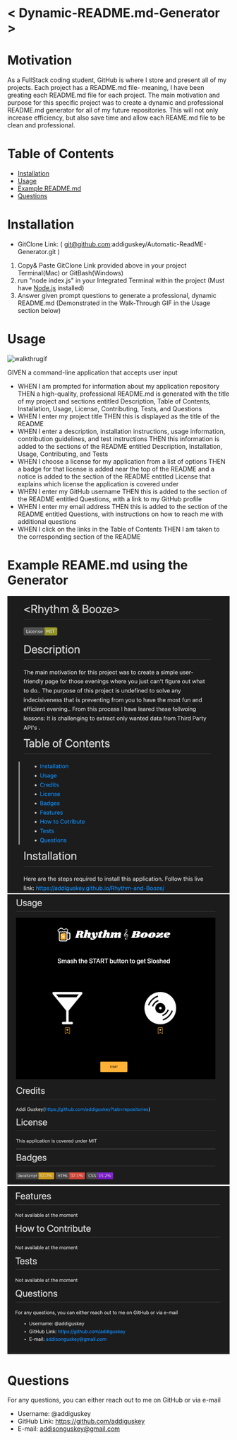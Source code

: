 # < Dynamic-README.md-Generator >

# Motivation

As a FullStack coding student, GitHub is where I store and present all of my projects. Each project has a README.md file- meaning, I have been greating each README.md file for each project. The main motivation and purpose for this specific project was to create a dynamic and professional README.md generator for all of my future repositories. This will not only increase efficiency, but also save time and allow each REAME.md file to be clean and professional.

# Table of Contents

- [Installation](#installation)
- [Usage](#usage)
- [Example README.md](#example-read-me)
- [Questions](#questions)

# Installation

- GitClone Link: ( git@github.com:addiguskey/Automatic-ReadME-Generator.git )

1. Copy& Paste GitClone Link provided above in your project Terminal(Mac) or GitBash(Windows)
2. run "node index.js" in your Integrated Terminal within the project (Must have [Node.js](https://nodejs.org/en/) installed)
3. Answer given prompt questions to generate a professional, dynamic README.md (Demonstrated in the Walk-Through GIF in the Usage section below)

# Usage

![walkthrugif](./images/walkthrough%202.gif)

GIVEN a command-line application that accepts user input

- WHEN I am prompted for information about my application repository
  THEN a high-quality, professional README.md is generated with the title of my project and sections entitled Description, Table of Contents, Installation, Usage, License, Contributing, Tests, and Questions
- WHEN I enter my project title
  THEN this is displayed as the title of the README
- WHEN I enter a description, installation instructions, usage information, contribution guidelines, and test instructions
  THEN this information is added to the sections of the README entitled Description, Installation, Usage, Contributing, and Tests
- WHEN I choose a license for my application from a list of options
  THEN a badge for that license is added near the top of the README and a notice is added to the section of the README entitled License that explains which license the application is covered under
- WHEN I enter my GitHub username
  THEN this is added to the section of the README entitled Questions, with a link to my GitHub profile
- WHEN I enter my email address
  THEN this is added to the section of the README entitled Questions, with instructions on how to reach me with additional questions
- WHEN I click on the links in the Table of Contents
  THEN I am taken to the corresponding section of the README

# Example REAME.md using the Generator

![ex1](./images/ex1.png)
![ex2](./images/ex2.png)
![ex3](./images/ex3.png)

# Questions

For any questions, you can either reach out to me on GitHub or via e-mail

- Username: @addiguskey
- GitHub Link: https://github.com/addiguskey
- E-mail: addisonguskey@gmail.com

